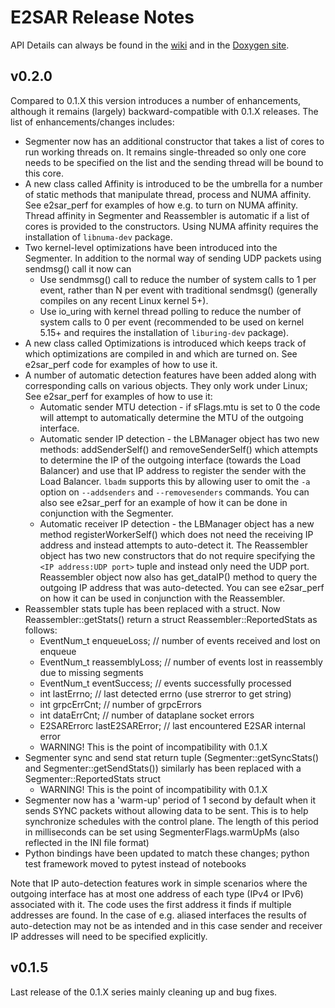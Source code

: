 # E2SAR Release Notes

API Details can always be found in the [wiki](https://github.com/JeffersonLab/E2SAR/wiki) and in the [Doxygen site](https://jeffersonlab.github.io/E2SAR-doc/annotated.html). 

## v0.2.0

Compared to 0.1.X this version introduces a number of enhancements, although it remains (largely) backward-compatible with 0.1.X releases. The list of enhancements/changes includes:

- Segmenter now has an additional constructor that takes a list of cores to run working threads on. It remains single-threaded so only one core needs to be specified on the list and the sending thread will be bound to this core. 
- A new class called Affinity is introduced to be the umbrella for a number of static methods that manipulate thread, process and NUMA affinity. See e2sar_perf for examples of how e.g. to turn on NUMA affinity. Thread affinity in Segmenter and Reassembler is automatic if a list of cores is provided to the constructors. Using NUMA affinity requires the installation of `libnuma-dev` package.
- Two kernel-level optimizations have been introduced into the Segmenter. In addition to the normal way of sending UDP packets using sendmsg() call it now can
    - Use sendmmsg() call to reduce the number of system calls to 1 per event, rather than N per event with traditional sendmsg() (generally compiles on any recent Linux kernel 5+).
    - Use io_uring with kernel thread polling to reduce the number of system calls to 0 per event (recommended to be used on kernel 5.15+ and requires the installation of `liburing-dev` package). 
- A new class called Optimizations is introduced which keeps track of which optimizations are compiled in and which are turned on. See e2sar_perf code for examples of how to use it.
- A number of automatic detection features have been added along with corresponding calls on various objects. They only work under Linux; See e2sar_perf for examples of how to use it:
    - Automatic sender MTU detection - if sFlags.mtu is set to 0 the code will attempt to automatically determine the MTU of the outgoing interface.
    - Automatic sender IP detection - the LBManager object has two new methods: addSenderSelf() and removeSenderSelf() which attempts to determine the IP of the outgoing interface (towards the Load Balancer) and use that IP address to register the sender with the Load Balancer. `lbadm` supports this by allowing user to omit the `-a` option on `--addsenders` and `--removesenders` commands. You can also see e2sar_perf for an example of how it can be done in conjunction with the Segmenter.
    - Automatic receiver IP detection - the LBManager object has a new method registerWorkerSelf() which does not need the receiving IP address and instead attempts to auto-detect it. The Reassembler object has two new constructors that do not require specifying the `<IP address:UDP port>` tuple and instead only need the UDP port. Reassembler object now also has get_dataIP() method to query the outgoing IP address that was auto-detected. You can see e2sar_perf on how it can be used in conjunction with the Reassembler.
- Reassembler stats tuple has been replaced with a struct. Now Reassembler::getStats() return a struct Reassembler::ReportedStats as follows:
    - EventNum_t enqueueLoss;  // number of events received and lost on enqueue
    - EventNum_t reassemblyLoss; // number of events lost in reassembly due to missing segments
    - EventNum_t eventSuccess; // events successfully processed
    - int lastErrno; // last detected errno (use strerror to get string)
    - int grpcErrCnt; // number of grpcErrors 
    - int dataErrCnt; // number of dataplane socket errors
    - E2SARErrorc lastE2SARError;  // last encountered E2SAR internal error
    - WARNING! This is the point of incompatibility with 0.1.X 
- Segmenter sync and send stat return tuple (Segmenter::getSyncStats() and Segmenter::getSendStats()) similarly has been replaced with a Segmenter::ReportedStats struct
    - WARNING! This is the point of incompatibility with 0.1.X
- Segmenter now has a 'warm-up' period of 1 second by default when it sends SYNC packets without allowing data to be sent. This is to help synchronize schedules with the control plane. The length of this period in milliseconds can be set using SegmenterFlags.warmUpMs (also reflected in the INI file format)
- Python bindings have been updated to match these changes; python test framework moved to pytest instead of notebooks

Note that IP auto-detection features work in simple scenarios where the outgoing interface has at most one address of each type (IPv4 or IPv6) associated with it. The code uses the first address it finds if multiple addresses are found. In the case of e.g. aliased interfaces the results of auto-detection may not be as intended and in this case sender and receiver IP addresses will need to be specified explicitly.

## v0.1.5

Last release of the 0.1.X series mainly cleaning up and bug fixes.



